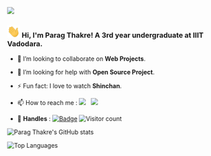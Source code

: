 <img src="https://media.giphy.com/media/jOV609ljhCAK1tba6u/giphy.gif">

### <img src="https://github.com/ABSphreak/ABSphreak/blob/master/gifs/Hi.gif" width="30px"> Hi, I'm Parag Thakre! A 3rd year undergraduate at IIIT Vadodara.
 
- 👯 I’m looking to collaborate on **Web Projects**.
- 🤔 I’m looking for help with **Open Source Project**.
- ⚡ Fun fact: I love to watch **Shinchan**.
- 📫 How to reach me :
  <a href="mailto:paragthakre53@gmail.com"><img src="https://img.shields.io/badge/gmail-%23D14836.svg?&style=for-the-badge&logo=gmail&logoColor=white" /></a>&nbsp;&nbsp;
  <a href="https://www.linkedin.com/in/parag-thakre-4688a31ab"><img src="https://img.shields.io/badge/linkedin-%230077B5.svg?&style=for-the-badge&logo=linkedin&logoColor=white" /></a>&nbsp;&nbsp;

- 🔭 **Handles** : 
[![Badge](https://cp-logo.vercel.app/leetcode/dark_man5?logo=true)](https://leetcode.com/dark_man5/)
![Visitor count](https://visitor-badge.laobi.icu/badge?page_id=DARKMAN-5.DARKMAN-5)
<!-- [![Badge](https://cp-logo.vercel.app/codechef/dark_man?logo=true)](https://www.codechef.com/users/dark_man)
[![Badge](https://cp-logo.vercel.app/codeforces/dark_man55?logo=true)](https://codeforces.com/profile/dark_man55)
[![Badge](https://cp-logo.vercel.app/atcoder/DARK_MAN?logo=true)](https://atcoder.jp/users/DARK_MAN) -->


![Parag Thakre's GitHub stats](https://github-readme-stats.vercel.app/api?username=DARKMAN-5&count_private=true&show_icons=true&theme=tokyonight)

![Top Languages](https://github-readme-stats.vercel.app/api/top-langs/?username=DARKMAN-5&layout=compact&count_private=true&langs_count=5&theme=tokyonight)

<!--
**DARKMAN-5/DARKMAN-5** is a ✨ _special_ ✨ repository because its `README.md` (this file) appears on your GitHub profile.
Here are some ideas to get you started:
<a href="https://github.com/DARKMAN-5"><img src="https://img.shields.io/badge/github-black.svg?&style=for-the-badge&logo=github&logoColor=white" /></a>
-->
